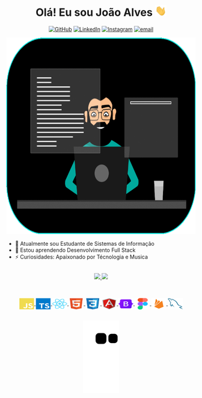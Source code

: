 <div>

<h1 align="center"> Olá! Eu sou João Alves <img src="https://github.com/ABSphreak/ABSphreak/blob/master/gifs/Hi.gif?raw=true" width="30px"></h2>

<p align="center">
	<a href="https://github.com/JoaoNetoAT"><img src="https://img.icons8.com/bubbles/50/000000/github.png" alt="GitHub"/></a>
	<a href="https://www.linkedin.com/in/joão-alves-teixeira-neto-09a5a516b/"><img src="https://img.icons8.com/bubbles/50/000000/linkedin.png" alt="LinkedIn"/></a>
	<a href="https://www.instagram.com/joaozinho.guitar/"><img src="https://img.icons8.com/bubbles/50/000000/instagram.png" alt="Instagram"/></a>
  <a href="https://www.hotmail.com/joaozinho.guitar/"><img src="https://img.icons8.com/bubbles/50/000000/apple-mail.png" alt="email"/></a>
<p align="center">
  <img height="520px" src="https://github.com/ValdirCezar/Autenticacao-Tokens-JWT/blob/master/src/imd-readme.gif?raw=true" />
<p align="center">
</p>

</div>


- 🔭 Atualmente sou Estudante de Sistemas de Informação
- 🌱 Estou aprendendo Desenvolvimento Full Stack
- ⚡ Curiosidades: Apaixonado por Técnologia e Musica


##

<div align="center">
  <a href="https://github.com/JoaoNetoAT">
  <img height="180em" src="https://github-readme-stats.vercel.app/api?username=JoaoNetoAT&show_icons=true&theme=dark&include_all_commits=true&count_private=true"/>
  <img height="180em" src="https://github-readme-stats.vercel.app/api/top-langs/?username=JoaoNetoAT&layout=compact&langs_count=7&theme=dark"/>
</div>

##

<div style="display: inline_block" align="center"><br>
  <img align="center" alt="Jony-Js" height="30" width="40" src="https://raw.githubusercontent.com/devicons/devicon/master/icons/javascript/javascript-plain.svg">
  <img align="center" alt="Jony-Ts" height="30" width="40" src="https://raw.githubusercontent.com/devicons/devicon/master/icons/typescript/typescript-plain.svg">
  <img align="center" alt="Jony-React" height="30" width="40" src="https://raw.githubusercontent.com/devicons/devicon/master/icons/react/react-original.svg">
  <img align="center" alt="Jony-HTML" height="30" width="40" src="https://raw.githubusercontent.com/devicons/devicon/master/icons/html5/html5-original.svg">
  <img align="center" alt="Jony-CSS" height="30" width="40" src="https://raw.githubusercontent.com/devicons/devicon/master/icons/css3/css3-original.svg">
  <img align="center" alt="Jony-Angular" height="30" width="40" src="https://github.com/devicons/devicon/blob/master/icons/angularjs/angularjs-original.svg">
  <img align="center" alt="Jony-Bootstrap" height="30" width="40" src="https://github.com/devicons/devicon/blob/master/icons/bootstrap/bootstrap-original.svg">
  <img align="center" alt="Jony-Figma" height="30" width="40" src="https://github.com/devicons/devicon/blob/master/icons/figma/figma-original.svg">
  <img align="center" alt="Jony-Firebase" height="30" width="40" src="https://github.com/devicons/devicon/blob/master/icons/firebase/firebase-plain.svg">
  <img align="center" alt="Jony-MYSQL" height="30" width="40" src="https://github.com/devicons/devicon/blob/master/icons/mysql/mysql-original.svg">
  </div>
  
##

<div align="center">

  ![Snake animation](https://github.com/JoaoNetoAT/JoaoNetoAT/blob/output/github-contribution-grid-snake.svg)
  
</div>

##
